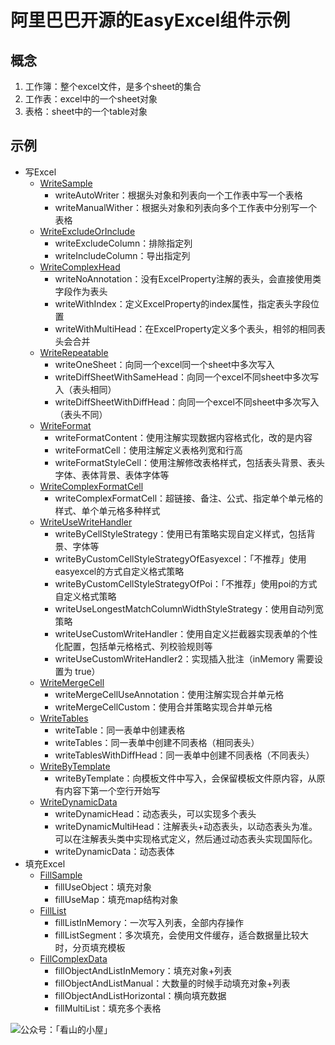 # 阿里巴巴开源的EasyExcel组件示例

## 概念

1. 工作簿：整个excel文件，是多个sheet的集合
2. 工作表：excel中的一个sheet对象
3. 表格：sheet中的一个table对象

## 示例

- 写Excel
    - [WriteSample](./src/main/java/cn/howardliu/tutorials/easyexcel/write/WriteSample.java)
      - writeAutoWriter：根据头对象和列表向一个工作表中写一个表格
      - writeManualWither：根据头对象和列表向多个工作表中分别写一个表格
    - [WriteExcludeOrInclude](./src/main/java/cn/howardliu/tutorials/easyexcel/write/WriteExcludeOrInclude.java)
      - writeExcludeColumn：排除指定列
      - writeIncludeColumn：导出指定列
    - [WriteComplexHead](./src/main/java/cn/howardliu/tutorials/easyexcel/write/WriteComplexHead.java)
      - writeNoAnnotation：没有ExcelProperty注解的表头，会直接使用类字段作为表头
      - writeWithIndex：定义ExcelProperty的index属性，指定表头字段位置
      - writeWithMultiHead：在ExcelProperty定义多个表头，相邻的相同表头会合并
    - [WriteRepeatable](./src/main/java/cn/howardliu/tutorials/easyexcel/write/WriteRepeatable.java)
      - writeOneSheet：向同一个excel同一个sheet中多次写入
      - writeDiffSheetWithSameHead：向同一个excel不同sheet中多次写入（表头相同）
      - writeDiffSheetWithDiffHead：向同一个excel不同sheet中多次写入（表头不同）
    - [WriteFormat](./src/main/java/cn/howardliu/tutorials/easyexcel/write/WriteFormat.java)
      - writeFormatContent：使用注解实现数据内容格式化，改的是内容
      - writeFormatCell：使用注解定义表格列宽和行高
      - writeFormatStyleCell：使用注解修改表格样式，包括表头背景、表头字体、表体背景、表体字体等
    - [WriteComplexFormatCell](./src/main/java/cn/howardliu/tutorials/easyexcel/write/WriteComplexFormatCell.java)
      - writeComplexFormatCell：超链接、备注、公式、指定单个单元格的样式、单个单元格多种样式
    - [WriteUseWriteHandler](./src/main/java/cn/howardliu/tutorials/easyexcel/write/WriteUseWriteHandler.java)
      - writeByCellStyleStrategy：使用已有策略实现自定义样式，包括背景、字体等
      - writeByCustomCellStyleStrategyOfEasyexcel：「不推荐」使用easyexcel的方式自定义格式策略
      - writeByCustomCellStyleStrategyOfPoi：「不推荐」使用poi的方式自定义格式策略
      - writeUseLongestMatchColumnWidthStyleStrategy：使用自动列宽策略
      - writeUseCustomWriteHandler：使用自定义拦截器实现表单的个性化配置，包括单元格格式、列校验规则等
      - writeUseCustomWriteHandler2：实现插入批注（inMemory 需要设置为 true）
    - [WriteMergeCell](./src/main/java/cn/howardliu/tutorials/easyexcel/write/WriteMergeCell.java)
      - writeMergeCellUseAnnotation：使用注解实现合并单元格
      - writeMergeCellCustom：使用合并策略实现合并单元格
    - [WriteTables](./src/main/java/cn/howardliu/tutorials/easyexcel/write/WriteTables.java)
      - writeTable：同一表单中创建表格
      - writeTables：同一表单中创建不同表格（相同表头）
      - writeTablesWithDiffHead：同一表单中创建不同表格（不同表头）
    - [WriteByTemplate](./src/main/java/cn/howardliu/tutorials/easyexcel/write/WriteByTemplate.java)
      - writeByTemplate：向模板文件中写入，会保留模板文件原内容，从原有内容下第一个空行开始写
    - [WriteDynamicData](./src/main/java/cn/howardliu/tutorials/easyexcel/write/WriteDynamicData.java)
      - writeDynamicHead：动态表头，可以实现多个表头
      - writeDynamicMultiHead：注解表头+动态表头，以动态表头为准。可以在注解表头类中实现格式定义，然后通过动态表头实现国际化。
      - writeDynamicData：动态表体
- 填充Excel
    - [FillSample](./src/main/java/cn/howardliu/tutorials/easyexcel/fill/FillSample.java)
      - fillUseObject：填充对象
      - fillUseMap：填充map结构对象
    - [FillList](./src/main/java/cn/howardliu/tutorials/easyexcel/fill/FillList.java)
      - fillListInMemory：一次写入列表，全部内存操作
      - fillListSegment：多次填充，会使用文件缓存，适合数据量比较大时，分页填充模板
    - [FillComplexData](./src/main/java/cn/howardliu/tutorials/easyexcel/fill/FillComplexData.java)
      - fillObjectAndListInMemory：填充对象+列表
      - fillObjectAndListManual：大数量的时候手动填充对象+列表
      - fillObjectAndListHorizontal：横向填充数据
      - fillMultiList：填充多个表格

![公众号：「看山的小屋」](http://static.howardliu.cn/about/kanshanshuo.png)
